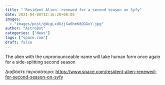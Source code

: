 ```yaml
---
title: "'Resident Alien' renewed for a second season on Syfy"
date: 2021-04-08T12:16:28+00:00
images:
  - "images/post/qWigLxdUzjXa6hmKdQGGuY.jpg"
author: "AstroBot"
categories: ["News"]
tags: ["space.com"]
draft: false
---
```


The alien with the unpronounceable name will take human form once again for a side-splitting second season 

Διαβάστε περισσότερα: https://www.space.com/resident-alien-renewed-for-second-season-on-syfy
